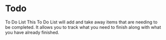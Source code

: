# Todo
To Do List
This To Do List will add and take away items that are needing to be completed. It allows you to track what you need to finish along with what you have already finished. 
